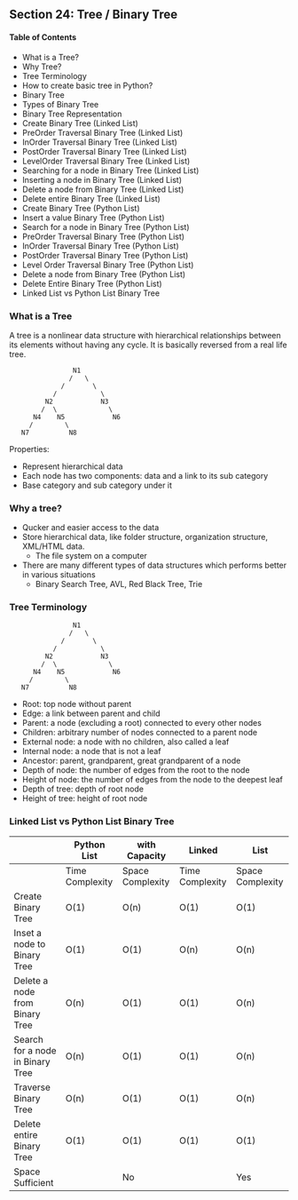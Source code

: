 ## Section 24: Tree / Binary Tree

#### Table of Contents
- What is a Tree?
- Why Tree?
- Tree Terminology
- How to create basic tree in Python?
- Binary Tree
- Types of Binary Tree
- Binary Tree Representation
- Create Binary Tree (Linked List)
- PreOrder Traversal Binary Tree (Linked List)
- InOrder Traversal Binary Tree (Linked List)
- PostOrder Traversal Binary Tree (Linked List)
- LevelOrder Traversal Binary Tree (Linked List)
- Searching for a node in Binary Tree (Linked List)
- Inserting a node in Binary Tree (Linked List)
- Delete a node from Binary Tree (Linked List)
- Delete entire Binary Tree (Linked List)
- Create Binary Tree (Python List)
- Insert a value Binary Tree (Python List)
- Search for a node in Binary Tree (Python List)
- PreOrder Traversal Binary Tree (Python List)
- InOrder Traversal Binary Tree (Python List)
- PostOrder Traversal Binary Tree (Python List)
- Level Order Traversal Binary Tree (Python List)
- Delete a node from Binary Tree (Python List)
- Delete Entire Binary Tree (Python List)
- Linked List vs Python List Binary Tree



### What is a Tree
A tree is a nonlinear data structure with hierarchical relationships between its elements without having any cycle. It is basically reversed from a real life tree.
```
                N1
               /   \  
             /       \  
           /           \  
         N2            N3  
        /  \             \ 
      N4    N5            N6
     /        \ 
   N7          N8
```

Properties:
- Represent hierarchical data
- Each node has two components: data and a link to its sub category
- Base category and sub category under it


### Why a tree?
- Qucker and easier access to the data
- Store hierarchical data, like folder structure, organization structure, XML/HTML data.
  - The file system on a computer
- There are many different types of data structures which performs better in various situations 
  - Binary Search Tree, AVL, Red Black Tree, Trie


### Tree Terminology
```
                N1
               /   \  
             /       \  
           /           \  
         N2            N3  
        /  \             \ 
      N4    N5            N6
     /        \ 
   N7          N8
```
- Root: top node without parent
- Edge: a link between parent and child
- Parent: a node (excluding a root) connected to every other nodes
- Children: arbitrary number of nodes connected to a parent node
- External node: a node with no children, also called a leaf
- Internal node: a node that is not a leaf
- Ancestor: parent, grandparent, great grandparent of a node
- Depth of node: the number of edges from the root to the node
- Height of node: the number of edges from the node to the deepest leaf
- Depth of tree: depth of root node
- Height of tree: height of root node


### Linked List vs Python List Binary Tree
|                                  | Python List      | with Capacity    | Linked          | List             |
|----------------------------------|------------------|------------------|-----------------|------------------|
|                                  | Time Complexity  | Space Complexity | Time Complexity | Space Complexity |
| Create Binary Tree               | O(1)             | O(n)             | O(1)            | O(1)             |
| Inset a node to Binary Tree      | O(1)             | O(1)             | O(n)            | O(n)             |
| Delete a node from Binary Tree   | O(n)             | O(1)             | O(1)            | O(n)             |
| Search for a node in Binary Tree | O(n)             | O(1)             | O(1)            | O(n)             |
| Traverse Binary Tree             | O(n)             | O(1)             | O(1)            | O(n)             |
| Delete entire Binary Tree        | O(1)             | O(1)             | O(1)            | O(1)             |
| Space Sufficient                 |                  | No               |                 | Yes              |
